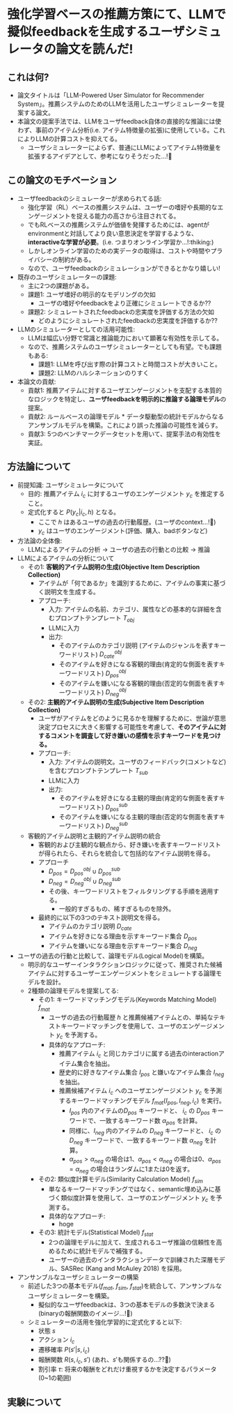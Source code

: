 # 強化学習ベースの推薦方策にて、LLMで擬似feedbackを生成するユーザシミュレータの論文を読んだ!

## これは何?

- 論文タイトルは「LLM-Powered User Simulator for Recommender System」。推薦システムのためのLLMを活用したユーザシミュレーターを提案する論文。
- 本論文の提案手法では、LLMをユーザfeedback自体の直接的な推論には使わず、事前のアイテム分析(i.e. アイテム特徴量の拡張)に使用している。これによりLLMの計算コストを抑えてる。
  - ユーザシミュレーターによらず、普通にLLMによってアイテム特徴量を拡張するアイデアとして、参考になりそうだった...!:thinking:

## この論文のモチベーション

- ユーザfeedbackのシミュレーターが求められてる話:
  - 強化学習（RL）ベースの推薦システムは、ユーザーの嗜好や長期的なエンゲージメントを捉える能力の高さから注目されてる。
  - でもRLベースの推薦システムが価値を発揮するためには、agentがenvironmentと対話してより良い意思決定を学習するような、**interactiveな学習が必要**。(i.e. つまりオンライン学習か...!:thiking:)
  - しかしオンライン学習のための実データの取得は、コストや時間やプライバシーの制約がある。
  - なので、ユーザfeedbackのシミュレーションができるとかなり嬉しい!
- 既存のユーザシミュレーターの課題:
  - 主に2つの課題がある。
  - 課題1: ユーザ嗜好の明示的なモデリングの欠如
    - ユーザの嗜好やfeedbackをより正確にシミュレートできるか??
  - 課題2: シミュレートされたfeedbackの忠実度を評価する方法の欠如
    - どのようにシミュレートされたfeedbackの忠実度を評価するか??
- LLMのシミュレーターとしての活用可能性:
  - LLMは幅広い分野で常識と推論能力において顕著な有効性を示してる。
  - なので、推薦システムのユーザシミュレーターとしても有望。でも課題もある:
    - 課題1: LLMを呼び出す際の計算コストと時間コストが大きいこと。
    - 課題2: LLMのハルシネーションのりすく
- 本論文の貢献:
  - 貢献1: 推薦アイテムに対するユーザエンゲージメントを支配する本質的なロジックを特定し、**ユーザfeedbackを明示的に推論する論理モデル**の提案。
  - 貢献2: ルールベースの論理モデル * データ駆動型の統計モデルからなるアンサンブルモデルを構築。これにより誤った推論の可能性を減らす。
  - 貢献3: 5つのベンチマークデータセットを用いて、提案手法の有効性を実証。

## 方法論について

- 前提知識: ユーザシミュレータについて
  - 目的: 推薦アイテム $i_{c}$ に対するユーザのエンゲージメント $y_c$ を推定すること。
  - 定式化すると $P(y_c | i_{c}, h)$ となる。
    - ここで $h$ はあるユーザの過去の行動履歴。(ユーザのcontext...!:thinking:)
    - $y_c$ はユーザのエンゲージメント(評価、購入、badボタンなど)
- 方法論の全体像:
  - LLMによるアイテムの分析 → ユーザの過去の行動との比較 → 推論
- LLMによるアイテムの分析について
  - その1: **客観的アイテム説明の生成(Objective Item Description Collection)**
    - アイテムが「何であるか」を識別するために、アイテムの事実に基づく説明文を生成する。
    - アプローチ:
      - 入力: アイテムの名前、カテゴリ、属性などの基本的な詳細を含むプロンプトテンプレート $T_{obj}$
      - LLMに入力
      - 出力: 
        - そのアイテムのカテゴリ説明 (アイテムのジャンルを表すキーワードリスト) $D_{cate}^{obj}$
        - そのアイテムを好きになる客観的理由(肯定的な側面を表すキーワードリスト) $D_{pos}^{obj}$
        - そのアイテムを嫌いになる客観的理由(否定的な側面を表すキーワードリスト) $D_{neg}^{obj}$
  - その2: **主観的アイテム説明の生成(Subjective Item Description Collection)**
    - ユーザがアイテムをどのように見るかを理解するために、世論が意思決定プロセスに大きく影響する可能性を考慮して、**そのアイテムに対するコメントを調査して好き嫌いの感情を示すキーワードを見つける。**
    - アプローチ:
      - 入力: アイテムの説明文。ユーザのフィードバック(コメントなど)を含むプロンプトテンプレート $T_{sub}$ 
      - LLMに入力
      - 出力:
        - そのアイテムを好きになる主観的理由(肯定的な側面を表すキーワードリスト) $D_{pos}^{sub}$
        - そのアイテムを嫌いになる主観的理由(否定的な側面を表すキーワードリスト) $D_{neg}^{sub}$
  - 客観的アイテム説明と主観的アイテム説明の統合
    - 客観的および主観的な観点から、好き嫌いを表すキーワードリストが得られたら、それらを統合して包括的なアイテム説明を得る。
    - アプローチ
      - $D_{pos} = D_{pos}^{obj} \cup D_{pos}^{sub}$
      - $D_{neg} = D_{neg}^{obj} \cup D_{neg}^{sub}$
      - その後、キーワードリストをフィルタリングする手順を適用する。
        - 一般的すぎるもの、稀すぎるものを除外。
    - 最終的に以下の3つのテキスト説明文を得る。
      - アイテムのカテゴリ説明 $D_{cate}$
      - アイテムを好きになる理由を示すキーワード集合 $D_{pos}$
      - アイテムを嫌いになる理由を示すキーワード集合 $D_{neg}$
- ユーザの過去の行動と比較して、論理モデル(Logical Model)を構築。
  - 明示的なユーザーインタラクションロジックに従って、推奨された候補アイテムに対するユーザーエンゲージメントをシミュレートする論理モデルを設計。
  - 2種類の論理モデルを提案してる:
    - その1: キーワードマッチングモデル(Keywords Matching Model) $f_{mat}$
      - ユーザの過去の行動履歴 $h$ と推薦候補アイテムとの、単純なテキストキーワードマッチングを使用して、ユーザのエンゲージメント $y_c$ を予測する。
      - 具体的なアプローチ:
        - 推薦アイテム $i_c$ と同じカテゴリに属する過去のinteractionアイテム集合を抽出。
        - 歴史的に好きなアイテム集合 $I_{pos}$ と嫌いなアイテム集合 $I_{neg}$ を抽出。
        - 推薦候補アイテム $i_c$ へのユーザエンゲージメント $y_c$ を予測するキーワードマッチングモデル $f_{mat}(I_{pos}, I_{neg}, i_{c})$ を実行。
          - $I_{pos}$ 内のアイテムの$D_{pos}$ キーワードと、 $i_c$ の $D_{pos}$ キーワードで、一致するキーワード数 $\alpha_{pos}$ を計算。
          - 同様に、$I_{neg}$ 内のアイテムの $D_{neg}$ キーワードと、 $i_c$ の $D_{neg}$ キーワードで、一致するキーワード数 $\alpha_{neg}$ を計算。
          - $\alpha_{pos} > \alpha_{neg}$ の場合は1、$\alpha_{pos} < \alpha_{neg}$ の場合は0、$\alpha_{pos} = \alpha_{neg}$ の場合はランダムに1または0を返す。
    - その2: 類似度計算モデル(Similarity Calculation Model) $f_{sim}$
      - 単なるキーワードマッチングではなく、semantic埋め込みに基づく類似度計算を使用して、ユーザのエンゲージメント $y_c$ を予測する。
      - 具体的なアプローチ:
        - hoge
    - その3: 統計モデル(Statistical Model) $f_{stat}$
      - 2つの論理モデルに加えて、生成されるユーザ推論の信頼性を高めるために統計モデルで補強する。
      - ユーザーの過去のインタラクションデータで訓練された深層モデル、SASRec (Kang and McAuley 2018) を採用。
- アンサンブルなユーザシミュレーターの構築
  - 前述した3つの基本モデル($f_{mat}$, $f_{sim}$, $f_{stat}$)を統合して、アンサンブルなユーザシミュレーターを構築。
    - 擬似的なユーザfeedbackは、3つの基本モデルの多数決で決まる(binaryの報酬関数のイメージ...!:thinking:)
  - シミュレーターの活用を強化学習的に定式化すると以下:
    - 状態 $s$
    - アクション $i_c$
    - 遷移確率 $P(s' | s, i_c)$
    - 報酬関数 $R(s, i_c, s')$ (あれ、$s'$も関係するの...??:thinking:)
    - 割引率 $\tau$: 将来の報酬をどれだけ重視するかを決定するパラメータ(0~1の範囲)

## 実験について
